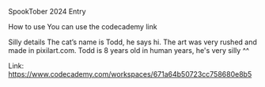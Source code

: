 SpookTober 2024 Entry

How to use
You can use the codecademy link

Silly details
The cat’s name is Todd, he says hi. The art was very rushed and made in pixilart.com. Todd is 8 years old in human years, he's very silly ^^

Link: https://www.codecademy.com/workspaces/671a64b50723cc758680e8b5
